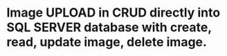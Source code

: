 # Image UPLOAD in CRUD directly into SQL SERVER database with create, read, update image, delete image.
